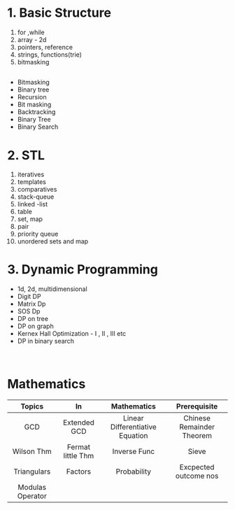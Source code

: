 # 1. **Basic Structure**
1. for ,while
2. array - 2d
3. pointers, reference
4. strings, functions(trie)
5. bitmasking 
   ## 
- Bitmasking
- Binary tree
- Recursion
- Bit masking
- Backtracking
- Binary Tree
- Binary Search

# 2. STL 
1. iteratives
2. templates
3. comparatives
4. stack-queue
5. linked -list 
6. table
7. set, map
8. pair
9. priority queue
10. unordered sets and map
    
# 3. Dynamic Programming
- 1d, 2d, multidimensional
- Digit DP
- Matrix Dp
- SOS Dp
- DP on tree
- DP on graph
- Kernex Hall Optimization -  I , II , III etc
- DP in binary search  
 <br> </br>

# Mathematics  

| Topics | In | Mathematics | Prerequisite |
| :---: | :---: | :---: | :---: |
| GCD | Extended GCD | Linear Differentiative Equation | Chinese Remainder Theorem |
| Wilson Thm | Fermat little Thm |Inverse Func | Sieve |
| Triangulars |Factors | Probability | Excpected outcome nos |
| Modulas Operator |



